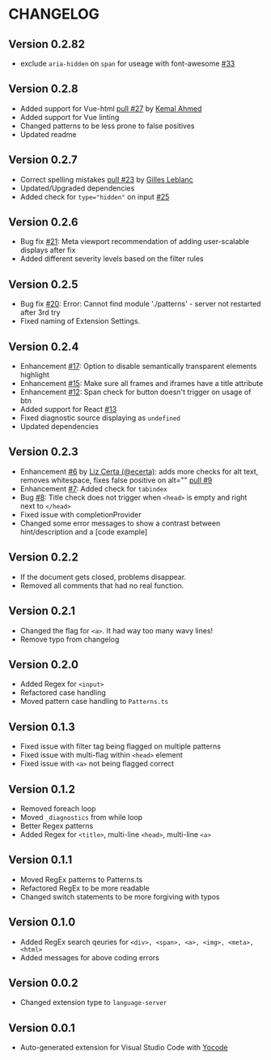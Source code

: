 # CHANGELOG

## Version 0.2.82

- exclude `aria-hidden` on `span` for useage with font-awesome [#33](https://github.com/mvdschee/web-accessibility/issues/33)

## Version 0.2.8

- Added support for Vue-html [pull #27](https://github.com/mvdschee/web-accessibility/pull/27) by [Kemal Ahmed](https://github.com/goatandsheep)
- Added support for Vue linting
- Changed patterns to be less prone to false positives
- Updated readme

## Version 0.2.7

- Correct spelling mistakes [pull #23](https://github.com/mvdschee/web-accessibility/pull/23) by [Gilles Leblanc](https://github.com/gilles-leblanc)
- Updated/Upgraded dependencies
- Added check for `type="hidden"` on input [#25](https://github.com/mvdschee/web-accessibility/issues/25)

## Version 0.2.6

- Bug fix [#21](https://github.com/mvdschee/web-accessibility/issues/21): Meta viewport recommendation of adding user-scalable displays after fix
- Added different severity levels based on the filter rules

## Version 0.2.5

- Bug fix [#20](https://github.com/mvdschee/web-accessibility/issues/20): Error: Cannot find module './patterns' - server not restarted after 3rd try
- Fixed naming of Extension Settings.

## Version 0.2.4

- Enhancement [#17](https://github.com/mvdschee/web-accessibility/issues/17): Option to disable semantically transparent elements highlight
- Enhancement [#15](https://github.com/mvdschee/web-accessibility/issues/15): Make sure all frames and iframes have a title attribute
- Enhancement [#12](https://github.com/mvdschee/web-accessibility/issues/12): Span check for button doesn't trigger on usage of btn
- Added support for React [#13](https://github.com/mvdschee/web-accessibility/pull/13)
- Fixed diagnostic source displaying as `undefined`
- Updated dependencies

## Version 0.2.3

- Enhancement [#6](https://github.com/mvdschee/web-accessibility/issues/6) by [Liz Certa (@ecerta)](https://github.com/ecerta): adds more checks for alt text, removes whitespace, fixes false positive on alt="" [pull #9](https://github.com/mvdschee/web-accessibility/pull/9)
- Enhancement [#7](https://github.com/mvdschee/web-accessibility/issues/7): Added check for `tabindex`
- Bug [#8](https://github.com/mvdschee/web-accessibility/issues/8): Title check does not trigger when `<head>` is empty and right next to `</head>`
- Fixed issue with completionProvider
- Changed some error messages to show a contrast between hint/description and a [code example]

## Version 0.2.2

- If the document gets closed, problems disappear.
- Removed all comments that had no real function.

## Version 0.2.1

- Changed the flag for `<a>`. It had way too many wavy lines!
- Remove typo from changelog

## Version 0.2.0

- Added Regex for `<input>`
- Refactored case handling
- Moved pattern case handling to `Patterns.ts`

## Version 0.1.3

- Fixed issue with filter tag being flagged on multiple patterns
- Fixed issue with multi-flag within `<head>` element
- Fixed issue with `<a>` not being flagged correct

## Version 0.1.2

- Removed foreach loop
- Moved `_diagnostics` from while loop
- Better Regex patterns
- Added Regex for `<title>`, multi-line `<head>`, multi-line `<a>`

## Version 0.1.1

- Moved RegEx patterns to Patterns.ts
- Refactored RegEx to be more readable
- Changed switch statements to be more forgiving with typos

## Version 0.1.0

- Added RegEx search qeuries for `<div>, <span>, <a>, <img>, <meta>, <html>`
- Added messages for above coding errors

## Version 0.0.2

- Changed extension type to `language-server`

## Version 0.0.1

- Auto-generated extension for Visual Studio Code with [Yocode](https://code.visualstudio.com/docs/extensions/yocode)
